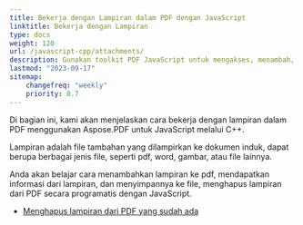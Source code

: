 ```yaml
---
title: Bekerja dengan Lampiran dalam PDF dengan JavaScript
linktitle: Bekerja dengan Lampiran
type: docs
weight: 120
url: /javascript-cpp/attachments/
description: Gunakan toolkit PDF JavaScript untuk mengakses, menambah, dan menghapus lampiran dalam file PDF. Panduan lengkap dengan contoh kode JavaScript.
lastmod: "2023-09-17"
sitemap:
    changefreq: "weekly"
    priority: 0.7
---
```


Di bagian ini, kami akan menjelaskan cara bekerja dengan lampiran dalam PDF menggunakan Aspose.PDF untuk JavaScript melalui C++.

Lampiran adalah file tambahan yang dilampirkan ke dokumen induk, dapat berupa berbagai jenis file, seperti pdf, word, gambar, atau file lainnya.

Anda akan belajar cara menambahkan lampiran ke pdf, mendapatkan informasi dari lampiran, dan menyimpannya ke file, menghapus lampiran dari PDF secara programatis dengan JavaScript.

- [Menghapus lampiran dari PDF yang sudah ada](/pdf/javascript-cpp/removing-attachment-from-an-existing-pdf/)
